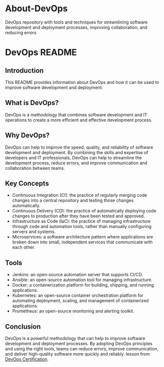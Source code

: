 # About-DevOps
DevOps repository with tools and techniques for streamlining software development and deployment processes, improving collaboration, and reducing errors
# DevOps README

## Introduction
This README provides information about DevOps and how it can be used to improve software development and deployment. 

## What is DevOps?
DevOps is a methodology that combines software development and IT operations to create a more efficient and effective development process. 

## Why DevOps?
DevOps can help to improve the speed, quality, and reliability of software development and deployment. By combining the skills and expertise of developers and IT professionals, DevOps can help to streamline the development process, reduce errors, and improve communication and collaboration between teams.

## Key Concepts
- Continuous Integration (CI): the practice of regularly merging code changes into a central repository and testing those changes automatically.
- Continuous Delivery (CD): the practice of automatically deploying code changes to production after they have been tested and approved.
- Infrastructure as Code (IaC): the practice of managing infrastructure through code and automation tools, rather than manually configuring servers and systems.
- Microservices: a software architecture pattern where applications are broken down into small, independent services that communicate with each other.

## Tools
- Jenkins: an open-source automation server that supports CI/CD.
- Ansible: an open-source automation tool for managing infrastructure.
- Docker: a containerization platform for building, shipping, and running applications.
- Kubernetes: an open-source container orchestration platform for automating deployment, scaling, and management of containerized applications.
- Prometheus: an open-source monitoring and alerting toolkit.

## Conclusion
DevOps is a powerful methodology that can help to improve software development and deployment processes. By adopting DevOps principles and using the right tools, teams can reduce errors, improve communication, and deliver high-quality software more quickly and reliably.
lesson from [DevOps Certification](https://www.igmguru.com/course/devops-certification-training/).
